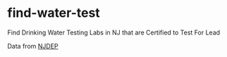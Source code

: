 # find-water-test
Find Drinking Water Testing Labs in NJ that are Certified to Test For Lead 

Data from [NJDEP](https://njems.nj.gov/DataMiner/Search/SearchByCategory?isExternal=y&getCategory=y&catName=Certified+Laboratories)

